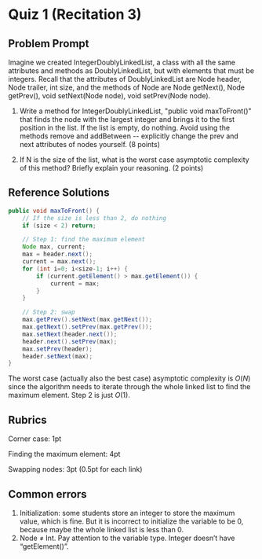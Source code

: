 # Quiz 1 (Recitation 3)

## Problem Prompt

Imagine we created IntegerDoublyLinkedList, a class with all the same attributes and methods as DoublyLinkedList, but with elements that must be integers. Recall that the attributes of DoublyLinkedList are Node header, Node trailer, int size, and the methods of Node are Node getNext(), Node getPrev(), void setNext(Node node), void setPrev(Node node).

1. Write a method for IntegerDoublyLinkedList, "public void maxToFront()" that finds the node with the largest integer and brings it to the first position in the list. If the list is empty, do nothing. Avoid using the methods remove and addBetween -- explicitly change the prev and next attributes of nodes yourself. (8 points)

2. If N is the size of the list, what is the worst case asymptotic complexity of this method? Briefly explain your reasoning. (2 points)

## Reference Solutions

```java
public void maxToFront() {
    // If the size is less than 2, do nothing
    if (size < 2) return;

    // Step 1: find the maximum element
    Node max, current;
    max = header.next();
    current = max.next();
    for (int i=0; i<size-1; i++) {
        if (current.getElement() > max.getElement()) {
            current = max;
        }
    }

    // Step 2: swap
    max.getPrev().setNext(max.getNext());
    max.getNext().setPrev(max.getPrev());
    max.setNext(header.next());
    header.next().setPrev(max);
    max.setPrev(header);
    header.setNext(max);
}
```

The worst case (actually also the best case) asymptotic complexity is $O(N)$ since the algorithm needs to iterate through the whole linked list to find the maximum element. Step 2 is just $O(1)$.

## Rubrics

Corner case: 1pt

Finding the maximum element: 4pt

Swapping nodes: 3pt (0.5pt for each link)

## Common errors

1. Initialization: some students store an integer to store the maximum value, which is fine. But it is incorrect to initialize the variable to be 0, because maybe the whole linked list is less than 0.
2. Node ≠ Int. Pay attention to the variable type. Integer doesn’t have “getElement()”.
